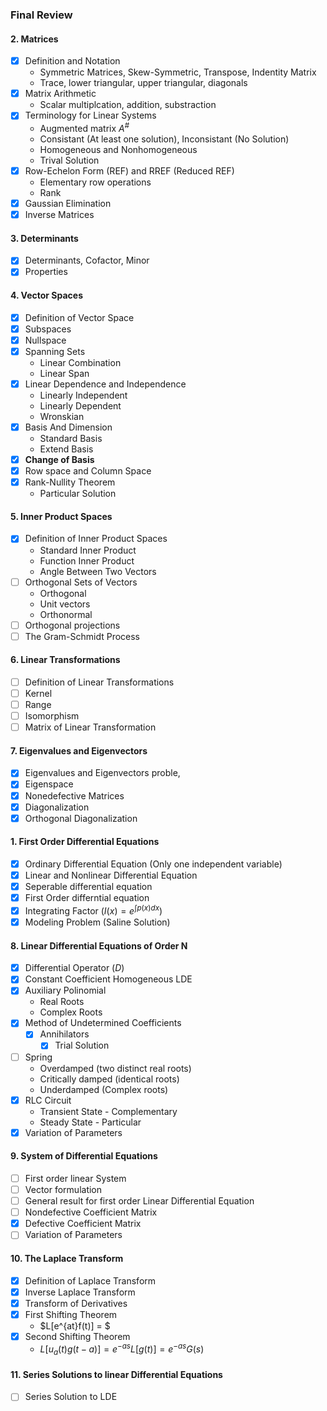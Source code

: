 ### Final Review

#### 2. Matrices
+ [x] Definition and Notation
  + Symmetric Matrices, Skew-Symmetric, Transpose, Indentity Matrix
  + Trace, lower triangular, upper triangular, diagonals
+ [x] Matrix Arithmetic
  + Scalar multiplcation, addition, substraction
+ [x] Terminology for Linear Systems
  + Augmented matrix $A^\#$
  + Consistant (At least one solution), Inconsistant (No Solution)
  + Homogeneous and Nonhomogeneous
  + Trival Solution
+ [x] Row-Echelon Form (REF) and RREF (Reduced REF)
  + Elementary row operations
  + Rank
+ [x] Gaussian Elimination
+ [x] Inverse Matrices

#### 3. Determinants
+ [x] Determinants, Cofactor, Minor
+ [x] Properties

#### 4. Vector Spaces
+ [x] Definition of Vector Space
+ [x] Subspaces
+ [x] Nullspace
+ [x] Spanning Sets
  + Linear Combination
  + Linear Span
+ [x] Linear Dependence and Independence
  + Linearly Independent
  + Linearly Dependent
  + Wronskian
+ [x] Basis And Dimension
  + Standard Basis
  + Extend Basis
+ [x] **Change of Basis**
+ [x] Row space and Column Space
+ [x] Rank-Nullity Theorem
  + Particular Solution

#### 5. Inner Product Spaces
+ [x] Definition of Inner Product Spaces
  + Standard Inner Product
  + Function Inner Product
  + Angle Between Two Vectors
+ [ ] Orthogonal Sets of Vectors
  + Orthogonal
  + Unit vectors
  + Orthonormal
+ [ ] Orthogonal projections
+ [ ] The Gram-Schmidt Process

#### 6. Linear Transformations
+ [ ] Definition of Linear Transformations
+ [ ] Kernel
+ [ ] Range
+ [ ] Isomorphism
+ [ ] Matrix of Linear Transformation

#### 7. Eigenvalues and Eigenvectors
+ [x] Eigenvalues and Eigenvectors proble,
+ [x] Eigenspace
+ [x] Nonedefective Matrices
+ [x] Diagonalization
+ [x] Orthogonal Diagonalization

#### 1. First Order Differential Equations
+ [x] Ordinary Differential Equation (Only one independent variable)
+ [x] Linear and Nonlinear Differential Equation
+ [x] Seperable differential equation
+ [x] First Order differntial equation
+ [x] Integrating Factor ($I(x) = e^{\int p(x) dx}$)
+ [x] Modeling Problem (Saline Solution)

#### 8. Linear Differential Equations of Order N
+ [x] Differential Operator ($D$)
+ [x] Constant Coefficient Homogeneous LDE
+ [x] Auxiliary Polinomial
  + Real Roots
  + Complex Roots
+ [x] Method of Undetermined Coefficients
  + [x] Annihilators
    + [x] Trial Solution
+ [ ] Spring
  + Overdamped (two distinct real roots)
  + Critically damped (identical roots)
  + Underdamped (Complex roots)
+ [x] RLC Circuit
  + Transient State - Complementary
  + Steady State - Particular
+ [x] Variation of Parameters

#### 9. System of Differential Equations
+ [ ] First order linear System
+ [ ] Vector formulation
+ [ ] General result for first order Linear Differential Equation
+ [ ] Nondefective Coefficient Matrix
+ [x] Defective Coefficient Matrix
+ [ ] Variation of Parameters

#### 10. The Laplace Transform
+ [x] Definition of Laplace Transform
+ [x] Inverse Laplace Transform
+ [x] Transform of Derivatives
+ [x] First Shifting Theorem
  + $L[e^{at}f(t)] = $
+ [x] Second Shifting Theorem
  + $L[u_a(t)g(t-a)] = e^{-as} L[g(t)] = e^{-as} G(s)$

#### 11. Series Solutions to linear Differential Equations
+ [ ] Series Solution to LDE
